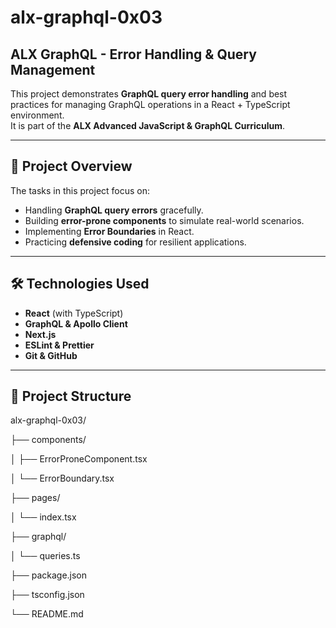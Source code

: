 # alx-graphql-0x03

## ALX GraphQL - Error Handling & Query Management

This project demonstrates **GraphQL query error handling** and best practices for managing GraphQL operations in a React + TypeScript environment.  
It is part of the **ALX Advanced JavaScript & GraphQL Curriculum**.

---

## 📌 Project Overview
The tasks in this project focus on:
- Handling **GraphQL query errors** gracefully.
- Building **error-prone components** to simulate real-world scenarios.
- Implementing **Error Boundaries** in React.
- Practicing **defensive coding** for resilient applications.

---

## 🛠️ Technologies Used
- **React** (with TypeScript)
- **GraphQL & Apollo Client**
- **Next.js**
- **ESLint & Prettier**
- **Git & GitHub**

---

## 📂 Project Structure
alx-graphql-0x03/

├── components/

│ ├── ErrorProneComponent.tsx

│ └── ErrorBoundary.tsx

├── pages/

│ └── index.tsx

├── graphql/

│ └── queries.ts

├── package.json

├── tsconfig.json

└── README.md
